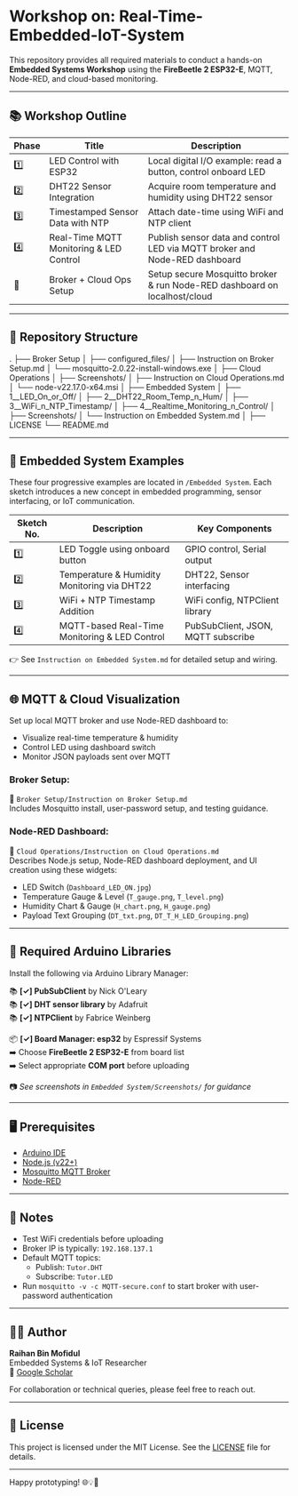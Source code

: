 # Workshop on: Real-Time-Embedded-IoT-System

This repository provides all required materials to conduct a hands-on **Embedded Systems Workshop** using the **FireBeetle 2 ESP32-E**, MQTT, Node-RED, and cloud-based monitoring.

---

## 📚 Workshop Outline

| Phase | Title                                       | Description                                                                 |
|-------|---------------------------------------------|-----------------------------------------------------------------------------|
| 1️⃣    | LED Control with ESP32                     | Local digital I/O example: read a button, control onboard LED               |
| 2️⃣    | DHT22 Sensor Integration                   | Acquire room temperature and humidity using DHT22 sensor                    |
| 3️⃣    | Timestamped Sensor Data with NTP           | Attach date-time using WiFi and NTP client                                  |
| 4️⃣    | Real-Time MQTT Monitoring & LED Control    | Publish sensor data and control LED via MQTT broker and Node-RED dashboard |
| 🔁    | Broker + Cloud Ops Setup                    | Setup secure Mosquitto broker & run Node-RED dashboard on localhost/cloud  |

---

## 📁 Repository Structure

.
├── Broker Setup
│   ├── configured\_files/
│   ├── Instruction on Broker Setup.md
│   └── mosquitto-2.0.22-install-windows.exe
│
├── Cloud Operations
│   ├── Screenshots/
│   ├── Instruction on Cloud Operations.md
│   └── node-v22.17.0-x64.msi
│
├── Embedded System
│   ├── 1\_\_LED\_On\_or\_Off/
│   ├── 2\_\_DHT22\_Room\_Temp\_n\_Hum/
│   ├── 3\_\_WiFi\_n\_NTP\_Timestamp/
│   ├── 4\_\_Realtime\_Monitoring\_n\_Control/
│   ├── Screenshots/
│   └── Instruction on Embedded System.md
│
├── LICENSE
└── README.md

---

## 🚀 Embedded System Examples

These four progressive examples are located in `/Embedded System`. Each sketch introduces a new concept in embedded programming, sensor interfacing, or IoT communication.

| Sketch No. | Description                                       | Key Components                      |
|------------|---------------------------------------------------|-------------------------------------|
| 1️⃣         | LED Toggle using onboard button                   | GPIO control, Serial output         |
| 2️⃣         | Temperature & Humidity Monitoring via DHT22       | DHT22, Sensor interfacing           |
| 3️⃣         | WiFi + NTP Timestamp Addition                     | WiFi config, NTPClient library      |
| 4️⃣         | MQTT-based Real-Time Monitoring & LED Control     | PubSubClient, JSON, MQTT subscribe  |

👉 See `Instruction on Embedded System.md` for detailed setup and wiring.

---

## 🌐 MQTT & Cloud Visualization

Set up local MQTT broker and use Node-RED dashboard to:

- Visualize real-time temperature & humidity
- Control LED using dashboard switch
- Monitor JSON payloads sent over MQTT

### Broker Setup:

📂 `Broker Setup/Instruction on Broker Setup.md`  
Includes Mosquitto install, user-password setup, and testing guidance.

### Node-RED Dashboard:

📂 `Cloud Operations/Instruction on Cloud Operations.md`  
Describes Node.js setup, Node-RED dashboard deployment, and UI creation using these widgets:
- LED Switch (`Dashboard_LED_ON.jpg`)
- Temperature Gauge & Level (`T_gauge.png`, `T_level.png`)
- Humidity Chart & Gauge (`H_chart.png`, `H_gauge.png`)
- Payload Text Grouping (`DT_txt.png`, `DT_T_H_LED_Grouping.png`)

---

## 🔌 Required Arduino Libraries

Install the following via Arduino Library Manager:

📚 **[✓] PubSubClient** by Nick O'Leary  
📚 **[✓] DHT sensor library** by Adafruit  
📚 **[✓] NTPClient** by Fabrice Weinberg  

📦 **[✓] Board Manager: esp32** by Espressif Systems  
➡️ Choose **FireBeetle 2 ESP32-E** from board list  
➡️ Select appropriate **COM port** before uploading

📷 *See screenshots in `Embedded System/Screenshots/` for guidance*

---

## 🖥 Prerequisites

- [Arduino IDE](https://www.arduino.cc/en/software)
- [Node.js (v22+)](https://nodejs.org/)
- [Mosquitto MQTT Broker](https://mosquitto.org/)
- [Node-RED](https://nodered.org/)

---

## 📌 Notes

- Test WiFi credentials before uploading
- Broker IP is typically: `192.168.137.1`
- Default MQTT topics:
  - Publish: `Tutor.DHT`
  - Subscribe: `Tutor.LED`
- Run `mosquitto -v -c MQTT-secure.conf` to start broker with user-password authentication

---

## 👨‍🏫 Author

**Raihan Bin Mofidul**  
Embedded Systems & IoT Researcher  
🔗 [Google Scholar](https://scholar.google.com.au/citations?user=RHXWFqIAAAAJ&hl)

For collaboration or technical queries, please feel free to reach out.

---

## 🤝 License

This project is licensed under the MIT License. See the [LICENSE](./LICENSE) file for details.

---

Happy prototyping! 🌐💡📡
